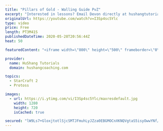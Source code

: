 ```yaml
---
title: "Pillars of Gold - Walling Guide PvZ"
excerpt: "Interested in lessons? Email Devon directly at hushangtutorials@outlook.com ------------------------------------------------------------------------------------------------------- Want to support HuShang Tutorials directly? Patreon is a website where you can contribute a monthly donation that will help"
originalUrl: https://youtube.com/watch?v=I3Sp4sc5Ylc
type: video
price: Free
length: PT3M41S
publishedDateTime: 2020-05-28T20:56:44Z
heat: 50

featuredContent: "<iframe width=\"800\" height=\"500\" frameborder=\"0\" src=\"https://www.youtube.com/embed/I3Sp4sc5Ylc\" allow=\"accelerometer; autoplay; encrypted-media; gyroscope; picture-in-picture\" allowfullscreen></iframe>"

provider:
  name: HuShang Tutorials
  domain: hushangcoaching.com

topics:
  - StarCraft 2
  - Protoss

images:
  - url: https://i.ytimg.com/vi/I3Sp4sc5Ylc/maxresdefault.jpg
    width: 1280
    height: 720
    isCached: true

secured: "lW9Ls7+GloxjtotlSjcSMTJFmuhLyJZza0EBGMOCnXKNQVgtaS5isyOwwYNf/KCcpmmZx/B3iS4XF1O+le8Z1cqkoUj9ffPa1jqrQaXCTsXsYPvTp4FTYqzZMCWK1x0A4tn39xDsnATI/pjsL8MCk2Zw89h8pq3hSlsb25XXgTGbfkSVvI7yA+UsHeWnJkkF3VQg20GM14kRiOlnUfmSJPPs4/NAwIBw/jELxXYCgpB15/9Ro64Cs+BZBtCKsLKQj7TmZSWM4dBYIceorLd4iG65oLmvxrViz82hKgfV63EU2QpbqwhG8Z5UST9vFWXVqJI2GEqr2cSyBPUgOKRaWMkg5+IkyvInm57uh44ekOl8ePCyK70RTeE/rQndTYB7JwlxJUpnYkeanC7y54PKCZebUvHd1e63zvgdWYMAeV0=;cUebu10YqSggRiPuH0tobw=="
---
```


